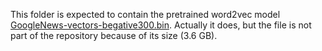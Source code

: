 
This folder is expected to contain the pretrained word2vec model [GoogleNews-vectors-begative300.bin](https://drive.google.com/file/d/0B7XkCwpI5KDYNlNUTTlSS21pQmM/edit?usp=sharing). Actually it does, but the file is not part of the repository because of its size (3.6 GB).
